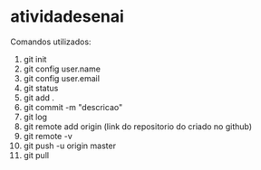 # atividadesenai
Comandos utilizados:
1) git init
2) git config user.name
3) git config user.email
4) git status
5) git add .
6) git commit -m "descricao"
7) git log
8) git remote add origin (link do repositorio do criado no github)
9) git remote -v
10) git push -u origin master
11) git pull
